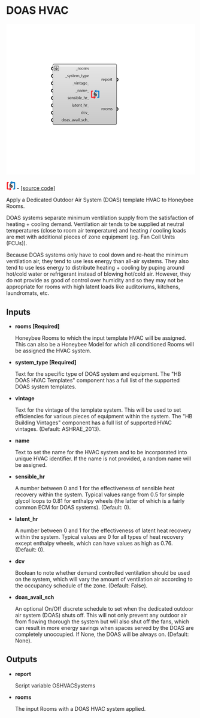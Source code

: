 # DOAS HVAC

![](../../.gitbook/assets/DOAS_HVAC.png)

![](../../.gitbook/assets/DOAS_HVAC%20%281%29.png) - [\[source code\]](https://github.com/ladybug-tools/honeybee-grasshopper-energy/blob/master/honeybee_grasshopper_energy/src//HB%20DOAS%20HVAC.py)

Apply a Dedicated Outdoor Air System \(DOAS\) template HVAC to Honeybee Rooms.

DOAS systems separate minimum ventilation supply from the satisfaction of heating + cooling demand. Ventilation air tends to be supplied at neutral temperatures \(close to room air temperature\) and heating / cooling loads are met with additional pieces of zone equipment \(eg. Fan Coil Units \(FCUs\)\).

Because DOAS systems only have to cool down and re-heat the minimum ventilation air, they tend to use less energy than all-air systems. They also tend to use less energy to distribute heating + cooling by puping around hot/cold water or refrigerant instead of blowing hot/cold air. However, they do not provide as good of control over humidity and so they may not be appropriate for rooms with high latent loads like auditoriums, kitchens, laundromats, etc.

## Inputs

* **rooms \[Required\]**

  Honeybee Rooms to which the input template HVAC will be assigned. This can also be a Honeybee Model for which all conditioned Rooms will be assigned the HVAC system. 

* **system\_type \[Required\]**

  Text for the specific type of DOAS system and equipment. The "HB DOAS HVAC Templates" component has a full list of the supported DOAS system templates. 

* **vintage**

  Text for the vintage of the template system. This will be used to set efficiencies for various pieces of equipment within the system. The "HB Building Vintages" component has a full list of supported HVAC vintages. \(Default: ASHRAE\_2013\). 

* **name**

  Text to set the name for the HVAC system and to be incorporated into unique HVAC identifier. If the name is not provided, a random name will be assigned. 

* **sensible\_hr**

  A number between 0 and 1 for the effectiveness of sensible heat recovery within the system. Typical values range from 0.5 for simple glycol loops to 0.81 for enthalpy wheels \(the latter of which is a fairly common ECM for DOAS systems\). \(Default: 0\). 

* **latent\_hr**

  A number between 0 and 1 for the effectiveness of latent heat recovery within the system. Typical values are 0 for all types of heat recovery except enthalpy wheels, which can have values as high as 0.76. \(Default: 0\). 

* **dcv**

  Boolean to note whether demand controlled ventilation should be used on the system, which will vary the amount of ventilation air according to the occupancy schedule of the zone. \(Default: False\). 

* **doas\_avail\_sch**

  An optional On/Off discrete schedule to set when the dedicated outdoor air system \(DOAS\) shuts off. This will not only prevent any outdoor air from flowing thorough the system but will also shut off the fans, which can result in more energy savings when spaces served by the DOAS are completely unoccupied. If None, the DOAS will be always on. \(Default: None\). 

## Outputs

* **report**

  Script variable OSHVACSystems 

* **rooms**

  The input Rooms with a DOAS HVAC system applied. 

